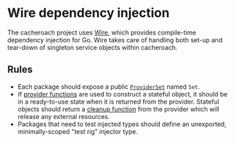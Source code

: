 # Wire dependency injection

The cacheroach project uses [Wire](https://github.com/google/wire),
which provides compile-time dependency injection for Go. Wire takes care
of handling both set-up and tear-down of singleton service objects
within cacheroach.

## Rules

* Each package should expose a public
  [`ProviderSet`](https://pkg.go.dev/github.com/google/wire#ProviderSet)
  named `Set`.
* If [provider functions](https://github.com/google/wire/blob/master/docs/guide.md#defining-providers)
  are used to construct a stateful object, it should be in a
  ready-to-use state when it is returned from the provider.
  Stateful objects should return a [cleanup
  function](https://github.com/google/wire/blob/master/docs/guide.md#cleanup-functions)
  from the provider which will release any external resources.
* Packages that need to test injected types should define an unexported,
  minimally-scoped "test rig" injector type.